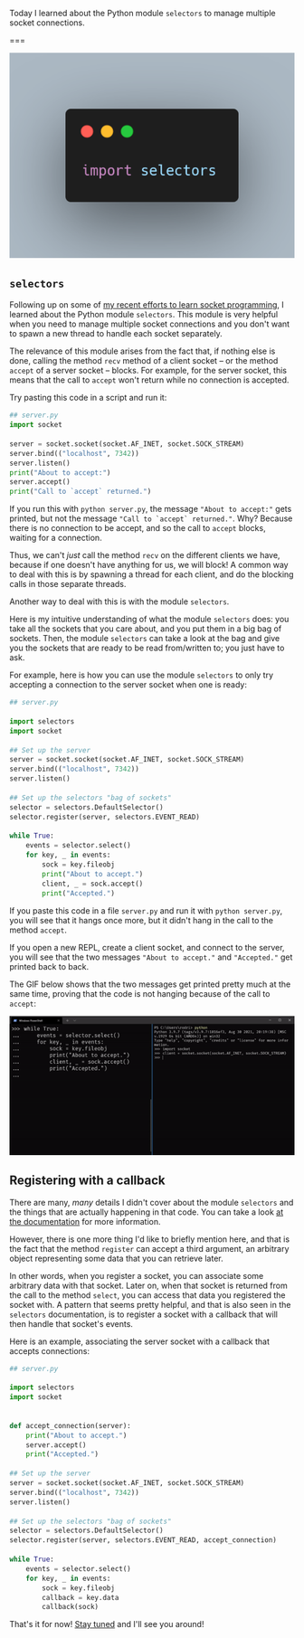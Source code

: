 Today I learned about the Python module `selectors` to manage multiple socket connections.

===

![The Python import statement that allows us to use the Python module `selectors`.](thumbnail.webp)


## `selectors`

Following up on some of [my recent efforts to learn socket programming][sockets-for-dummies],
I learned about the Python module `selectors`.
This module is very helpful when you need to manage multiple socket connections
and you don't want to spawn a new thread to handle each socket separately.

The relevance of this module arises from the fact that, if nothing else is done,
calling the method `recv` method of a client socket – or the method `accept` of a server socket – blocks.
For example, for the server socket, this means that the call to `accept` won't return while no connection is accepted.

Try pasting this code in a script and run it:

```py
## server.py
import socket

server = socket.socket(socket.AF_INET, socket.SOCK_STREAM)
server.bind(("localhost", 7342))
server.listen()
print("About to accept:")
server.accept()
print("Call to `accept` returned.")
```

If you run this with `python server.py`, the message `"About to accept:"` gets printed,
but not the message ``"Call to `accept` returned."``.
Why?
Because there is no connection to be accept, and so the call to `accept` blocks,
waiting for a connection.

Thus, we can't _just_ call the method `recv` on the different clients we have,
because if one doesn't have anything for us, we will block!
A common way to deal with this is by spawning a thread for each client,
and do the blocking calls in those separate threads.

Another way to deal with this is with the module `selectors`.

Here is my intuitive understanding of what the module `selectors` does:
you take all the sockets that you care about, and you put them in a big bag of sockets.
Then, the module `selectors` can take a look at the bag and give you the sockets
that are ready to be read from/written to; you just have to ask.

For example, here is how you can use the module `selectors` to only
try accepting a connection to the server socket when one is ready:

```py
## server.py

import selectors
import socket

## Set up the server
server = socket.socket(socket.AF_INET, socket.SOCK_STREAM)
server.bind(("localhost", 7342))
server.listen()

## Set up the selectors "bag of sockets"
selector = selectors.DefaultSelector()
selector.register(server, selectors.EVENT_READ)

while True:
    events = selector.select()
    for key, _ in events:
        sock = key.fileobj
        print("About to accept.")
        client, _ = sock.accept()
        print("Accepted.")
```

If you paste this code in a file `server.py` and run it with `python server.py`,
you will see that it hangs once more, but it didn't hang in the call to the method `accept`.

If you open a new REPL, create a client socket, and connect to the server,
you will see that the two messages `"About to accept."` and `"Accepted."` get printed back to back.

The GIF below shows that the two messages get printed pretty much at the same time,
proving that the code is not hanging because of the call to `accept`:

![GIF that proves that the Python module `selectors` allows multiplexing between sockets.](_selectors_accept_doesnt_block.gif)


## Registering with a callback

There are many, _many_ details I didn't cover about the module `selectors` and the things that are actually happening in that code.
You can take a look [at the documentation][selectors-docs] for more information.

However, there is one more thing I'd like to briefly mention here,
and that is the fact that the method `register` can accept a third argument,
an arbitrary object representing some data that you can retrieve later.

In other words, when you register a socket,
you can associate some arbitrary data with that socket.
Later on, when that socket is returned from the call to the method `select`,
you can access that data you registered the socket with.
A pattern that seems pretty helpful, and that is also seen in the `selectors` documentation,
is to register a socket with a callback that will then handle that socket's events.

Here is an example, associating the server socket with a callback that accepts connections:

```py
## server.py

import selectors
import socket


def accept_connection(server):
    print("About to accept.")
    server.accept()
    print("Accepted.")

## Set up the server
server = socket.socket(socket.AF_INET, socket.SOCK_STREAM)
server.bind(("localhost", 7342))
server.listen()

## Set up the selectors "bag of sockets"
selector = selectors.DefaultSelector()
selector.register(server, selectors.EVENT_READ, accept_connection)

while True:
    events = selector.select()
    for key, _ in events:
        sock = key.fileobj
        callback = key.data
        callback(sock)
```


That's it for now! [Stay tuned][subscribe] and I'll see you around!

[subscribe]: /subscribe
[sockets-for-dummies]: /blog/sockets-for-dummies
[selectors-docs]: https://docs.python.org/3/library/selectors
